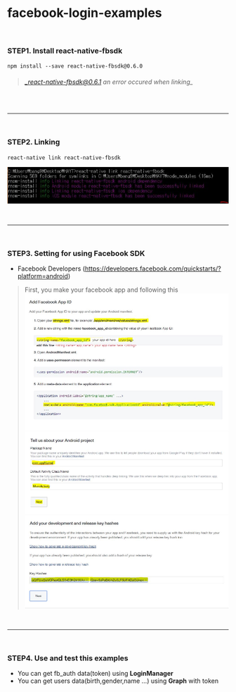 <h1>facebook-login-examples</h1>
<br/>

### STEP1. Install react-native-fbsdk
    npm install --save react-native-fbsdk@0.6.0
> ###### _react-native-fbsdk@0.6.1 an error occured when linking_

<br/>

***

<br/>

### STEP2. Linking

    react-native link react-native-fbsdk

![img1](./images/img1.jpg)

<br/>

***

<br/>

### STEP3. Setting for using Facebook SDK
* Facebook Developers (https://developers.facebook.com/quickstarts/?platform=android)

>First, you make your facebook app and following this <br/>
![img2](./images/img2.jpg) <br/>
![img3](./images/img3.jpg) <br/>
![img4](./images/img4.jpg) <br/>

<br/>

***

<br/>

### STEP4. Use and test this examples
* You can get fb_auth data(token) using **LoginManager** <br/>
* You can get users data(birth,gender,name ...) using **Graph** with token
